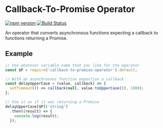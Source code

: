 # Callback-To-Promise Operator

[![npm version](https://badge.fury.io/js/callback-to-promise-operator.svg)](https://badge.fury.io/js/callback-to-promise-operator) [![Build Status](https://travis-ci.org/Volune/callback-to-promise-operator.svg?branch=master)](https://travis-ci.org/Volune/callback-to-promise-operator)

An operator that converts asynchronous functions expecting a callback to functions returning a Promise.

## Example

```javascript
// Use whatever variable name that you like for the operator
const $P = require('callback-to-promise-operator').default;

// With an asynchronous function expection a callback
const delayUpperCase = (value, callback) => {
  setTimeout(() => callback(null, value.toUpperCase()), 1000);
};

// Use it as if it was returning a Promise
delayUpperCase[$P]('string')
  .then((result) => {
    console.log(result);
  });
```
